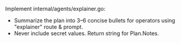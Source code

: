 Implement internal/agents/explainer.go:

- Summarize the plan into 3–6 concise bullets for operators using "explainer" route & prompt.
- Never include secret values. Return string for Plan.Notes.
